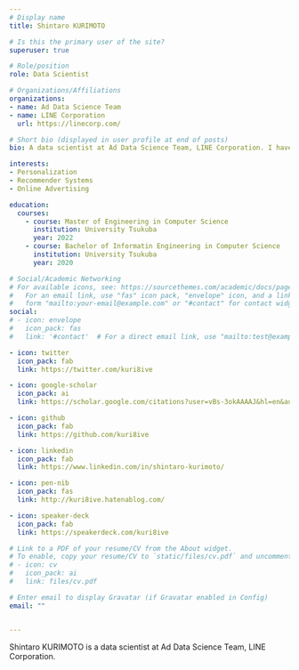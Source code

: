 ```yaml
---
# Display name
title: Shintaro KURIMOTO

# Is this the primary user of the site?
superuser: true

# Role/position
role: Data Scientist

# Organizations/Affiliations
organizations:
- name: Ad Data Science Team
- name: LINE Corporation 
  url: https://linecorp.com/

# Short bio (displayed in user profile at end of posts)
bio: A data scientist at Ad Data Science Team, LINE Corporation. I have been working on personalizing ad layouts and investigating the impact of ad quality on the content from which they are placed, as well as the relationship between ad content and the content from which they are placed to determine CTR.

interests:
- Personalization
- Recommender Systems
- Online Advertising

education:
  courses:
    - course: Master of Engineering in Computer Science
      institution: University Tsukuba
      year: 2022
    - course: Bachelor of Informatin Engineering in Computer Science
      institution: University Tsukuba
      year: 2020

# Social/Academic Networking
# For available icons, see: https://sourcethemes.com/academic/docs/page-builder/#icons
#   For an email link, use "fas" icon pack, "envelope" icon, and a link in the
#   form "mailto:your-email@example.com" or "#contact" for contact widget.
social:
# - icon: envelope
#   icon_pack: fas
#   link: '#contact'  # For a direct email link, use "mailto:test@example.org".

- icon: twitter
  icon_pack: fab
  link: https://twitter.com/kuri8ive

- icon: google-scholar
  icon_pack: ai
  link: https://scholar.google.com/citations?user=vBs-3okAAAAJ&hl=en&authuser=3

- icon: github
  icon_pack: fab
  link: https://github.com/kuri8ive

- icon: linkedin
  icon_pack: fab
  link: https://www.linkedin.com/in/shintaro-kurimoto/

- icon: pen-nib
  icon_pack: fas
  link: http://kuri8ive.hatenablog.com/

- icon: speaker-deck
  icon_pack: fab
  link: https://speakerdeck.com/kuri8ive

# Link to a PDF of your resume/CV from the About widget.
# To enable, copy your resume/CV to `static/files/cv.pdf` and uncomment the lines below.
# - icon: cv
#   icon_pack: ai
#   link: files/cv.pdf

# Enter email to display Gravatar (if Gravatar enabled in Config)
email: ""


---
```


Shintaro KURIMOTO is a data scientist at Ad Data Science Team, LINE Corporation.


<!-- His personality traits can be summarized as follows: -->

<!-- The resume is available in [PDF {{< icon name="download" pack="fas" >}}](https://github.com/shunk031/cv/releases/latest/download/cv.pdf). -->
